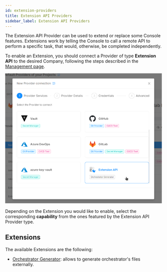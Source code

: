```yaml
---
id: extension-providers
title: Extension API Providers
sidebar_label: Extension API Providers
---
```


The Extension API Provider can be used to extend or replace some Console features.
Extensions work by telling the Console to call a remote API to perform a specific task, that would, otherwise, be completed independently.

To enable an Extension, you should connect a Provider of type **Extension API** to the desired Company, following the steps described in the [Management page](/console/company-configuration/providers/configure-provider.mdx).

![Extension API Provider](img/extension-api-provider.png)

Depending on the Extension you would like to enable, select the corresponding **capability** from the ones featured by the Extension API Provider type.

## Extensions

The available Extensions are the following:

- [Orchestrator Generator](/console/company-configuration/providers/extensions/orchestrator-generator.mdx): allows to generate orchestrator's files externally.
